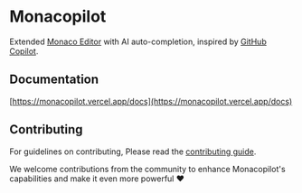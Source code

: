 # Monacopilot

Extended [Monaco Editor](https://microsoft.github.io/monaco-editor/) with AI auto-completion, inspired by [GitHub Copilot](https://github.com/features/copilot/).

## Documentation

[https://monacopilot.vercel.app/docs](https://monacopilot.vercel.app/docs)

## Contributing

For guidelines on contributing, Please read the [contributing guide](https://github.com/arshad-yaseen/monacopilot/blob/main/CONTRIBUTING.md).

We welcome contributions from the community to enhance Monacopilot's capabilities and make it even more powerful ❤️
